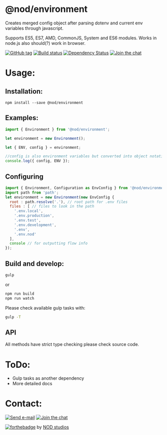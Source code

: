 # @nod/environment

Creates merged config object after parsing dotenv and current env variables through javascript.

Supports ES5, ES7, AMD, CommonJS, System and ES6 modules.
Works in node.js also should(?) work in browser.

[![GitHub tag][tag-image]][tag-url]
[![Build status][build-image]][build-url]
[![Dependency Status][david-image]][david-url]
[![Join the chat][gitter-image]][gitter-url]


# Usage:

## Installation:
```
npm install --save @nod/environment
```

## Examples:

```javascript
import { Environment } from '@nod/environment';

let environment = new Environment();

let { ENV, config } = environment;

//config is also environment variables but converted into object notation
console.log({ config, ENV });
```

## Configuring
```javascript
import { Environment, Configuration as EnvConfig } from '@nod/environment';
import path from 'path';
let environment = new Environment(new EnvConfig {
  root : path.resolve('.'), // root path for .env files
  files : [ // files to look in the path    
    '.env.local',
    '.env.production',
    '.env.test',
    '.env.development',
    '.env',
    '.env.nod'
  ],
  console // for outputting flow info
});
```

## Build and develop:
```bash
gulp
```
or
```bash
npm run build
npm run watch
```
Please check available gulp tasks with:
```bash
gulp -T
```

## API
All methods have strict type checking please check source code.

# ToDo:
- Gulp tasks as another dependency
- More detailed docs

# Contact:
[![Send e-mail][mail-image]][mail-url]
[![Join the chat][gitter-image]][gitter-url]

[![forthebadge](http://forthebadge.com/images/badges/built-with-love.svg)](http://nod.st)
by [NOD studios](http://nod.st)


[logo-image]: ./image/logo.strap.png?raw=true
[repo-url]: https://github.com/NOD-studios/environment
[david-url]: https://david-dm.org/NOD-studios/environment
[david-image]: https://david-dm.org/NOD-studios/environment.svg
[gitter-image]: https://img.shields.io/badge/GITTER-join%20chat-green.svg
[gitter-url]: http://bit.ly/NOD-chat
[mail-image]: https://img.shields.io/badge/send-email-green.svg
[mail-url]: mailto:hey@nod.st
[tag-image]: https://img.shields.io/github/tag/NOD-studios/environment.svg
[tag-url]: https://github.com/NOD-studios/environment/tags
[build-image]: https://travis-ci.org/NOD-studios/environment.svg
[build-url]: https://travis-ci.org/NOD-studios/environment

